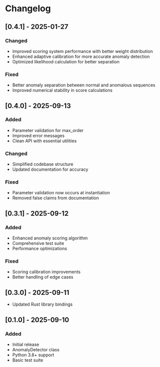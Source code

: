 # Changelog

## [0.4.1] - 2025-01-27

### Changed
- Improved scoring system performance with better weight distribution
- Enhanced adaptive calibration for more accurate anomaly detection
- Optimized likelihood calculation for better separation

### Fixed
- Better anomaly separation between normal and anomalous sequences
- Improved numerical stability in score calculations

## [0.4.0] - 2025-09-13

### Added
- Parameter validation for max_order
- Improved error messages
- Clean API with essential utilities

### Changed
- Simplified codebase structure
- Updated documentation for accuracy

### Fixed
- Parameter validation now occurs at instantiation
- Removed false claims from documentation

## [0.3.1] - 2025-09-12

### Added
- Enhanced anomaly scoring algorithm
- Comprehensive test suite
- Performance optimizations

### Fixed
- Scoring calibration improvements
- Better handling of edge cases

## [0.3.0] - 2025-09-11

- Updated Rust library bindings

## [0.1.0] - 2025-09-10

### Added
- Initial release
- AnomalyDetector class
- Python 3.8+ support
- Basic test suite
